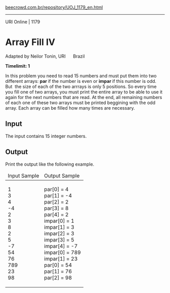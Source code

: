 <p><a href="https://www.beecrowd.com.br/repository/UOJ_1179_en.html">beecrowd.com.br/repository/UOJ_1179_en.html</a></p><hr>
<div>
  <span>URI Online | 1179</span>
  <h1> Array Fill IV</h1>
  <div><p>
     Adapted by Neilor Tonin, URI <img alt="" src="https://resources.beecrowd.com.br/gallery/images/flags/br.gif" style="width: 16px; height: 11px; "> Brazil</p>
  </div>
  <strong>Timelimit: 1</strong>
</div>
<div>
<div>
  <p>
   In this problem you need to read 15 numbers and must put them into two different arrays: <strong>par </strong>if the number is even or <strong>impar </strong>if this number is odd. But&nbsp; the size of each of the two arrrays is only 5 positions. So every time you fill one of two arrays, you must print the entire array to be able to use it again for the next numbers that are read. At the end, all remaining numbers of each one of these two arrays must be printed beggining with the odd array. Each array can be filled how many times are necessary.</p>
</div>
<h2>Input</h2>
<div>
  <p>
   The input contains 15 integer numbers.</p>
</div>
<h2>Output</h2>
<div>
  <p>
   Print the output like the following example.</p>
</div>
<div></div>
  <table>
    <thead>
      <tr>
        <td>Input Sample</td>
        <td>Output Sample</td>
      </tr>
    </thead>
    <tbody>
      <tr>
        <td>
          <p>
           1<br>
           3<br>
           4<br>
           -4<br>
           2<br>
           3<br>
           8<br>
           2<br>
           5<br>
           -7<br>
           54<br>
           76<br>
           789<br>
           23<br>
           98</p>
        </td>
        <td>
          <p>
           par[0] = 4<br>
           par[1] = -4<br>
           par[2] = 2<br>
           par[3] = 8<br>
           par[4] = 2<br>
           impar[0] = 1<br>
           impar[1] = 3<br>
           impar[2] = 3<br>
           impar[3] = 5<br>
           impar[4] = -7<br>
           impar[0] = 789<br>
           impar[1] = 23<br>
           par[0] = 54<br>
           par[1] = 76<br>
           par[2] = 98</p>
        </td>
      </tr>
    </tbody>
  </table>
</div>